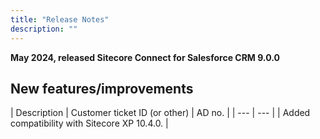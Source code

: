 ```yaml
---
title: "Release Notes"
description: ""
---
```


**May 2024, released Sitecore Connect for Salesforce CRM 9.0.0**

## New features/improvements

 | Description | Customer ticket ID (or other) | AD no. |
 | --- | --- | 
 | Added compatibility with Sitecore XP 10.4.0. |